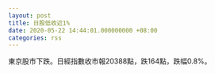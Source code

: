 ```yaml
---
layout: post
title: 日股低收近1%
date: 2020-05-22 14:44:01.000000000 +08:00
categories: rss
---
```


東京股市下跌。日經指數收市報20388點，跌164點，跌幅0.8%。
